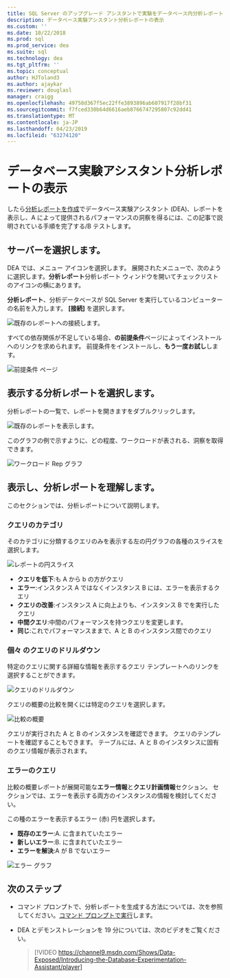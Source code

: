 ```yaml
---
title: SQL Server のアップグレード アシスタントで実験をデータベース内分析レポートの表示
description: データベース実験アシスタント分析レポートの表示
ms.custom: ''
ms.date: 10/22/2018
ms.prod: sql
ms.prod_service: dea
ms.suite: sql
ms.technology: dea
ms.tgt_pltfrm: ''
ms.topic: conceptual
author: HJToland3
ms.author: ajaykar
ms.reviewer: douglasl
manager: craigg
ms.openlocfilehash: 49758d367f5ec22ffe3893896ab607917f28bf31
ms.sourcegitcommit: f7fced330b64d6616aeb8766747295807c92dd41
ms.translationtype: MT
ms.contentlocale: ja-JP
ms.lasthandoff: 04/23/2019
ms.locfileid: "63274120"
---
```

# <a name="view-analysis-reports-in-database-experimentation-assistant"></a>データベース実験アシスタント分析レポートの表示

したら[分析レポートを作成](database-experimentation-assistant-create-report.md)でデータベース実験アシスタント (DEA)、レポートを表示し、A によって提供されるパフォーマンスの洞察を得るには、この記事で説明されている手順を完了する/B テストします。

## <a name="select-a-server"></a>サーバーを選択します。

DEA では、メニュー アイコンを選択します。 展開されたメニューで、次のように選択します。**分析レポート**分析レポート ウィンドウを開いてチェックリストのアイコンの横にあります。

**分析レポート**、分析データベースが SQL Server を実行しているコンピューターの名前を入力します。 **[接続]** を選択します。 

![既存のレポートへの接続します。](./media/database-experimentation-assistant-view-report/dea-view-report-connect.png)

すべての依存関係が不足している場合、**の前提条件**ページによってインストールへのリンクを求められます。 前提条件をインストールし、**もう一度お試し**します。

![前提条件 ページ](./media/database-experimentation-assistant-view-report/dea-view-report-prereq.png)

## <a name="select-an-analysis-report-to-view"></a>表示する分析レポートを選択します。

分析レポートの一覧で、レポートを開きますをダブルクリックします。

![既存のレポートを表示します。](./media/database-experimentation-assistant-view-report/dea-view-report-view-existing.png)

このグラフの例で示すように、どの程度、ワークロードが表される、洞察を取得できます。

![ワークロード Rep グラフ](./media/database-experimentation-assistant-view-report/dea-view-report-workload-compare.png)

## <a name="view-and-understand-the-analysis-report"></a>表示し、分析レポートを理解します。

このセクションでは、分析レポートについて説明します。

### <a name="query-categories"></a>クエリのカテゴリ

そのカテゴリに分類するクエリのみを表示する左の円グラフの各種のスライスを選択します。

![レポートの円スライス](./media/database-experimentation-assistant-view-report/dea-view-report-pie-slices.png)

- **クエリを低下**:も A から b の方がクエリ  
- **エラー**:インスタンス A ではなくインスタンス B には、エラーを表示するクエリ  
- **クエリの改善**:インスタンス A に向上よりも、インスタンス B でを実行したクエリ  
- **中間クエリ**:中間のパフォーマンスを持つクエリを変更します。  
- **同じ**:これでパフォーマンスままで、A と B のインスタンス間でのクエリ

### <a name="individual-query-drill-down"></a>個々 のクエリのドリルダウン

特定のクエリに関する詳細な情報を表示するクエリ テンプレートへのリンクを選択することができます。

![クエリのドリルダウン](./media/database-experimentation-assistant-view-report/dea-view-report-drilldown.png)

クエリの概要の比較を開くには特定のクエリを選択します。

![比較の概要](./media/database-experimentation-assistant-view-report/dea-view-report-comparison-summary.png)

クエリが実行された A と B のインスタンスを確認できます。 クエリのテンプレートを確認することもできます。 テーブルには、A と B のインスタンスに固有のクエリ情報が表示されます。

### <a name="error-queries"></a>エラーのクエリ

比較の概要レポートが展開可能な**エラー情報**と**クエリ計画情報**セクション。 セクションでは、エラーを表示する両方のインスタンスの情報を検討してください。

この種のエラーを表示するエラー (赤) 円を選択します。
- **既存のエラー**:A. に含まれていたエラー
- **新しいエラー**:B. に含まれていたエラー
- **エラーを解決**:A が B でないエラー

![エラー グラフ](./media/database-experimentation-assistant-view-report/dea-view-report-error-charts.png)

## <a name="next-steps"></a>次のステップ

- コマンド プロンプトで、分析レポートを生成する方法については、次を参照してください。[コマンド プロンプトで実行](database-experimentation-assistant-run-command-prompt.md)します。

- DEA とデモンストレーションを 19 分については、次のビデオをご覧ください。

  > [!VIDEO https://channel9.msdn.com/Shows/Data-Exposed/Introducing-the-Database-Experimentation-Assistant/player]
